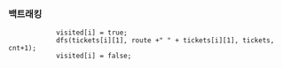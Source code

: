 ### 백트래킹 


                visited[i] = true;
                dfs(tickets[i][1], route +" " + tickets[i][1], tickets, cnt+1);
                visited[i] = false;